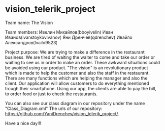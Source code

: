 # vision_telerik_project

Team name: The Vision

Team members:
Ивелин Михайлов(bboyivelin)
Иван Иванов(ivanstoykovivanov)
Яни Дренчев(qdrenchev)
Ивайло Александров(Ivailo9523)

Project purpose: 
We are trying to make a difference in the restaurant business. We are tired of waiting the waiter to come and take our order
or waiting to see us in order to make an order. These awkward situations could be avoided using our product. "The vision" is an
revolutionary product which is made to help the customer and also the staff in the restaurant. There are many functions which
are helping the manager and also the client. Our application will allow customers to do everything mentioned
trough their smartphone. Using our app, the clients are able to pay the bill, to order food or just to check the restaurants.  

You can also see our class diagram in our repository under the name "Class_Diagram.xml"
The urls of our repository: https://github.com/YaniDrenchev/vision_telerik_project/.

Have a nice day!!!
